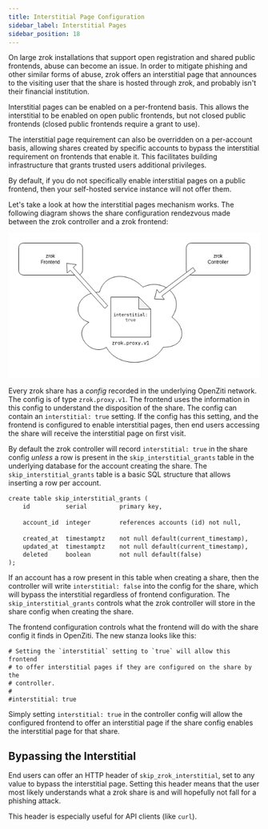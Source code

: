 ```yaml
---
title: Interstitial Page Configuration
sidebar_label: Interstitial Pages
sidebar_position: 18
---
```


On large zrok installations that support open registration and shared public frontends, abuse can become an issue. In order to mitigate phishing and other similar forms of abuse, zrok offers an interstitial page that announces to the visiting user that the share is hosted through zrok, and probably isn't their financial institution.

Interstitial pages can be enabled on a per-frontend basis. This allows the interstitial to be enabled on open public frontends, but not closed public frontends (closed public frontends require a grant to use). 

The interstitial page requirement can also be overridden on a per-account basis, allowing shares created by specific accounts to bypass the interstitial requirement on frontends that enable it. This facilitates building infrastructure that grants trusted users additional privileges.

By default, if you do not specifically enable interstitial pages on a public frontend, then your self-hosted service instance will not offer them.

Let's take a look at how the interstitial pages mechanism works. The following diagram shows the share configuration rendezvous made between the zrok controller and a zrok frontend:

![zrok_interstitial_rendezvous](../../images/zrok_interstitial_rendezvous.png)

Every zrok share has a _config_ recorded in the underlying OpenZiti network. The config is of type `zrok.proxy.v1`. The frontend uses the information in this config to understand the disposition of the share. The config can contain an `interstitial: true` setting. If the config has this setting, and the frontend is configured to enable interstitial pages, then end users accessing the share will receive the interstitial page on first visit.

By default the zrok controller will record `interstitial: true` in the share config _unless_ a row is present in the `skip_interstitial_grants` table in the underlying database for the account creating the share. The `skip_interstitial_grants` table is a basic SQL structure that allows inserting a row per account. 

```
create table skip_interstitial_grants (
    id          serial         primary key,

    account_id  integer        references accounts (id) not null,

    created_at  timestamptz    not null default(current_timestamp),
    updated_at  timestamptz    not null default(current_timestamp),
    deleted     boolean        not null default(false)
);
```

If an account has a row present in this table when creating a share, then the controller will write `interstitial: false` into the config for the share, which will bypass the interstitial regardless of frontend configuration. The `skip_interstitial_grants` controls what the zrok controller will store in the share config when creating the share.

The frontend configuration controls what the frontend will do with the share config it finds in OpenZiti. The new stanza looks like this:

```
# Setting the `interstitial` setting to `true` will allow this frontend 
# to offer interstitial pages if they are configured on the share by the 
# controller.
#
#interstitial: true
```

Simply setting `interstitial: true` in the controller config will allow the configured frontend to offer an interstitial page if the share config enables the interstitial page for that share.

## Bypassing the Interstitial

End users can offer an HTTP header of `skip_zrok_interstitial`, set to any value to bypass the interstitial page. Setting this header means that the user most likely understands what a zrok share is and will hopefully not fall for a phishing attack.

This header is especially useful for API clients (like `curl`).